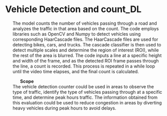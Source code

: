 # Vehicle Detection and count_DL


<ul>The model counts the number of vehicles passing through a road and analyzes the traffic in that area based on the count. The code employs libraries such as OpenCV and Numpy to detect vehicles using corresponding HaarCascade files. The HaarCascade files are used for detecting bikes, cars, and trucks. The cascade classifier is then used to detect multiple scales and determine the region of interest (ROI), while the rest of the area is blurred. The code inputs a line at a specific height and width of the frame, and as the detected ROI frame passes through the line, a count is recorded. This process is repeated in a while loop until the video time elapses, and the final count is calculated.

<ul><b>Scope</b></ul>
The vehicle detection counter could be used in areas to observe the type of traffic, identify the type of vehicles passing through at a specific time, and determine peak hours traffic. The information obtained from this evaluation could be used to reduce congestion in areas by diverting heavy vehicles during peak hours to avoid delays.</ul>
